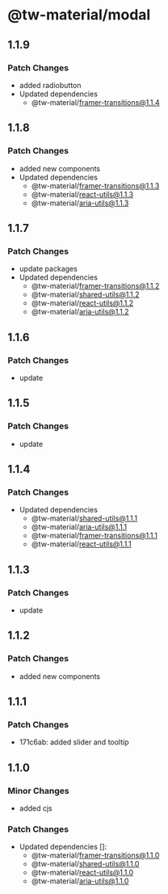 # @tw-material/modal

## 1.1.9

### Patch Changes

- added radiobutton
- Updated dependencies
  - @tw-material/framer-transitions@1.1.4

## 1.1.8

### Patch Changes

- added new components
- Updated dependencies
  - @tw-material/framer-transitions@1.1.3
  - @tw-material/react-utils@1.1.3
  - @tw-material/aria-utils@1.1.3

## 1.1.7

### Patch Changes

- update packages
- Updated dependencies
  - @tw-material/framer-transitions@1.1.2
  - @tw-material/shared-utils@1.1.2
  - @tw-material/react-utils@1.1.2
  - @tw-material/aria-utils@1.1.2

## 1.1.6

### Patch Changes

- update

## 1.1.5

### Patch Changes

- update

## 1.1.4

### Patch Changes

- Updated dependencies
  - @tw-material/shared-utils@1.1.1
  - @tw-material/aria-utils@1.1.1
  - @tw-material/framer-transitions@1.1.1
  - @tw-material/react-utils@1.1.1

## 1.1.3

### Patch Changes

- update

## 1.1.2

### Patch Changes

- added new components

## 1.1.1

### Patch Changes

- 171c6ab: added slider and tooltip

## 1.1.0

### Minor Changes

- added cjs

### Patch Changes

- Updated dependencies []:
  - @tw-material/framer-transitions@1.1.0
  - @tw-material/shared-utils@1.1.0
  - @tw-material/react-utils@1.1.0
  - @tw-material/aria-utils@1.1.0
